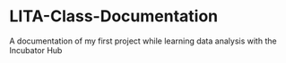 # LITA-Class-Documentation
A documentation of my first project while learning data analysis with the Incubator Hub
